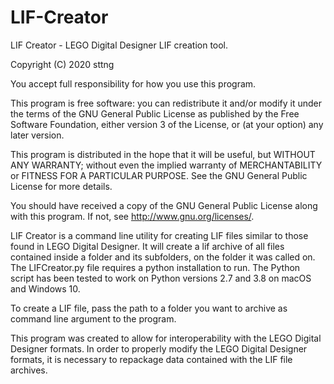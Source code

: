 # LIF-Creator

LIF Creator - LEGO Digital Designer LIF creation tool.

Copyright (C) 2020 sttng

You accept full responsibility for how you use this program.

This program is free software: you can redistribute it and/or modify
it under the terms of the GNU General Public License as published by
the Free Software Foundation, either version 3 of the License, or
(at your option) any later version.

This program is distributed in the hope that it will be useful,
but WITHOUT ANY WARRANTY; without even the implied warranty of
MERCHANTABILITY or FITNESS FOR A PARTICULAR PURPOSE.  See the
GNU General Public License for more details.

You should have received a copy of the GNU General Public License
along with this program.  If not, see <http://www.gnu.org/licenses/>.





LIF Creator is a command line utility for creating LIF files similar
to those found in LEGO Digital Designer. It will create a lif archive 
of all files  contained inside a folder and its subfolders, on the folder 
it was called on. The LIFCreator.py file requires a python installation
to run. The Python script has been tested to work on Python versions 2.7 
and 3.8 on macOS and Windows 10.

To create a LIF file, pass the path to a folder you want to archive
as command line argument to the program. 

This program was created to allow for interoperability with the LEGO
Digital Designer formats. In order to properly modify the LEGO Digital
Designer formats, it is necessary to repackage data contained with
the LIF file archives.

